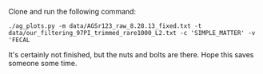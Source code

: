 Clone and run the following command:     
    
    ./ag_plots.py -m data/AGSr123_raw_8.28.13_fixed.txt -t data/our_filtering_97PI_trimmed_rare1000_L2.txt -c 'SIMPLE_MATTER' -v 'FECAL
    
It's certainly not finished, but the nuts and bolts are there.  Hope this saves someone some time.
